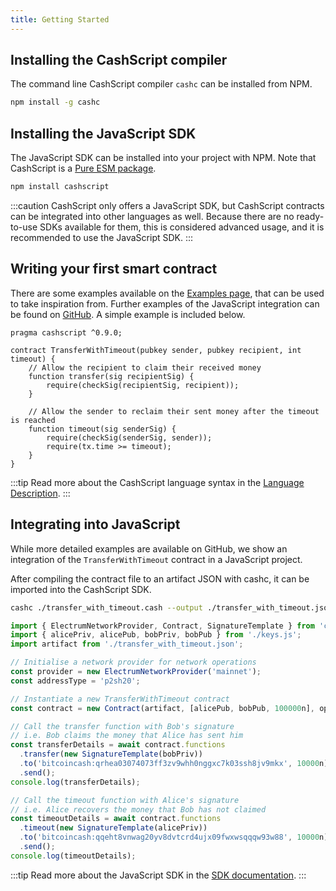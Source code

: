 ```yaml
---
title: Getting Started
---
```


## Installing the CashScript compiler
The command line CashScript compiler `cashc` can be installed from NPM.

```bash
npm install -g cashc
```

## Installing the JavaScript SDK
The JavaScript SDK can be installed into your project with NPM. Note that CashScript is a [Pure ESM package](https://gist.github.com/sindresorhus/a39789f98801d908bbc7ff3ecc99d99c).

```bash
npm install cashscript
```

:::caution
CashScript only offers a JavaScript SDK, but CashScript contracts can be integrated into other languages as well. Because there are no ready-to-use SDKs available for them, this is considered advanced usage, and it is recommended to use the JavaScript SDK.
:::

## Writing your first smart contract
There are some examples available on the [Examples page](/docs/language/examples), that can be used to take inspiration from. Further examples of the JavaScript integration can be found on [GitHub](https://github.com/Bitcoin-com/cashscript/tree/master/examples). A simple example is included below.

```solidity
pragma cashscript ^0.9.0;

contract TransferWithTimeout(pubkey sender, pubkey recipient, int timeout) {
    // Allow the recipient to claim their received money
    function transfer(sig recipientSig) {
        require(checkSig(recipientSig, recipient));
    }

    // Allow the sender to reclaim their sent money after the timeout is reached
    function timeout(sig senderSig) {
        require(checkSig(senderSig, sender));
        require(tx.time >= timeout);
    }
}
```

:::tip
Read more about the CashScript language syntax in the [Language Description](/docs/language/contracts).
:::

## Integrating into JavaScript
While more detailed examples are available on GitHub, we show an integration of the `TransferWithTimeout` contract in a JavaScript project.

After compiling the contract file to an artifact JSON with cashc, it can be imported into the CashScript SDK.

```bash
cashc ./transfer_with_timeout.cash --output ./transfer_with_timeout.json
```

```javascript
import { ElectrumNetworkProvider, Contract, SignatureTemplate } from 'cashscript';
import { alicePriv, alicePub, bobPriv, bobPub } from './keys.js';
import artifact from './transfer_with_timeout.json';

// Initialise a network provider for network operations
const provider = new ElectrumNetworkProvider('mainnet');
const addressType = 'p2sh20';

// Instantiate a new TransferWithTimeout contract
const contract = new Contract(artifact, [alicePub, bobPub, 100000n], options:{ provider, addressType});

// Call the transfer function with Bob's signature
// i.e. Bob claims the money that Alice has sent him
const transferDetails = await contract.functions
  .transfer(new SignatureTemplate(bobPriv))
  .to('bitcoincash:qrhea03074073ff3zv9whh0nggxc7k03ssh8jv9mkx', 10000n)
  .send();
console.log(transferDetails);

// Call the timeout function with Alice's signature
// i.e. Alice recovers the money that Bob has not claimed
const timeoutDetails = await contract.functions
  .timeout(new SignatureTemplate(alicePriv))
  .to('bitcoincash:qqeht8vnwag20yv8dvtcrd4ujx09fwxwsqqqw93w88', 10000n)
  .send();
console.log(timeoutDetails);
```

:::tip
Read more about the JavaScript SDK in the [SDK documentation](/docs/sdk/instantiation).
:::
